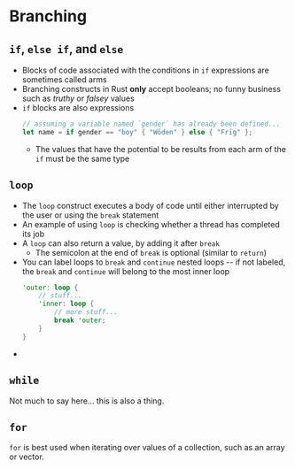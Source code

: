# Branching

## `if`, `else if`, and `else`
- Blocks of code associated with the conditions in `if` expressions are sometimes called arms
- Branching constructs in Rust **only** accept booleans; no funny business such as _truthy_ or _falsey_ values
- `if` blocks are also expressions
    ```rust
    // assuming a variable named `gender` has already been defined...
    let name = if gender == "boy" { "Wōden" } else { "Frīg" };
    ```
    - The values that have the potential to be results from each arm of the `if` must be the same type

## `loop`
- The `loop` construct executes a body of code until either interrupted by the user or using the `break` statement
- An example of using `loop` is checking whether a thread has completed its job
- A `loop` can also return a value, by adding it after `break`
    - The semicolon at the end of `break` is optional (similar to `return`)
- You can label loops to `break` and `continue` nested loops -- if not labeled, the `break` and `continue` will belong to the most inner loop
    ```rust
    'outer: loop {
        // stuff...
        'inner: loop {
            // more stuff...
            break 'outer;
        }
    }
    ```
-

## `while`
Not much to say here... this is also a thing.

## `for`
`for` is best used when iterating over values of a collection, such
as an array or vector.
